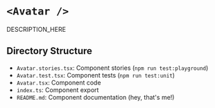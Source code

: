# `<Avatar />`

DESCRIPTION_HERE

## Directory Structure

- `Avatar.stories.tsx`: Component stories (`npm run test:playground`)
- `Avatar.test.tsx`: Component tests (`npm run test:unit`)
- `Avatar.tsx`: Component code
- `index.ts`: Component export
- `README.md`: Component documentation (hey, that's me!)
